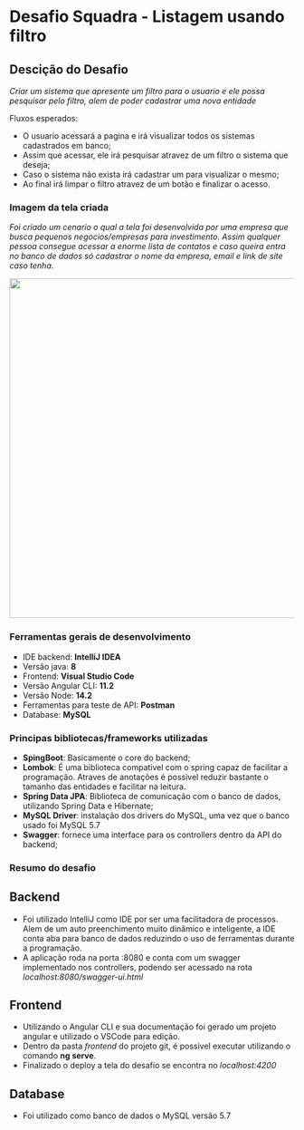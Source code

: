# Desafio Squadra - Listagem usando filtro

## Descição do Desafio

*Criar um sistema que apresente um filtro para o usuario e ele possa pesquisar pelo filtro, alem de poder cadastrar uma nova entidade*

Fluxos esperados:
- O usuario acessará a pagina e irá visualizar todos os sistemas cadastrados em banco;
- Assim que acessar, ele irá pesquisar atravez de um filtro o sistema que deseja;
- Caso o sistema não exista irá cadastrar um para visualizar o mesmo;
- Ao final irá limpar o filtro atravez de um botão e finalizar o acesso.

### Imagem da tela criada
*Foi criado um cenario o qual a tela foi desenvolvida por uma empresa que busca pequenos negocios/empresas para investimento. Assim qualquer pessoa consegue acessar a enorme lista de contatos e caso queira entra no banco de dados só cadastrar o nome da empresa, email e link de site caso tenha.*

<p align="center">
  <img height="600px" src="https://github.com/bruno-bh/DesafioSquadra/blob/master/frontend/src/assets/images/homeDesafio.pnguno-bh/DesafioSquadra/blob/master/homeDesafio.png" />
</p>


### Ferramentas gerais de desenvolvimento

- IDE backend: **IntelliJ IDEA**
- Versão java: **8**
- Frontend: **Visual Studio Code**
- Versão Angular CLI: **11.2**
- Versão Node: **14.2**
- Ferramentas para teste de API: **Postman**
- Database: **MySQL**

### Principas bibliotecas/frameworks utilizadas

- **SpingBoot**: Basicamente o core do backend;
- **Lombok**: É uma biblioteca compativel com o spring capaz de facilitar a programação. Atraves de anotações é possivel reduzir bastante o tamanho das entidades e facilitar na leitura.
- **Spring Data JPA**: Biblioteca de comunicação com o banco de dados, utilizando Spring Data e Hibernate;
- **MySQL Driver**: instalação dos drivers do MySQL, uma vez que o banco usado foi MySQL 5.7
- **Swagger**: fornece uma interface para os controllers dentro da API do backend;


### Resumo do desafio
## Backend

  - Foi utilizado IntelliJ como IDE por ser uma facilitadora de processos. Alem de um auto preenchimento muito dinâmico e inteligente, a IDE conta aba para banco de dados reduzindo o uso de ferramentas durante a programação.
  - A aplicação roda na porta :8080 e conta com um swagger implementado nos controllers, podendo ser acessado na rota
  *localhost:8080/swagger-ui.html*

## Frontend

- Utilizando o Angular CLI e sua documentação foi gerado um projeto angular e utilizado o VSCode para edição.
- Dentro da pasta *frontend* do projeto git, é possivel executar utilizando o comando **ng serve**.
- Finalizado o deploy a tela do desafio se encontra no *localhost:4200*

## Database

- Foi utilizado como banco de dados o MySQL versão 5.7